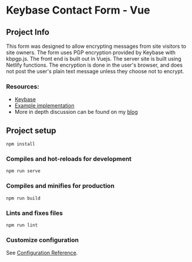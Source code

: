 # Keybase Contact Form - Vue

## Project Info

This form was designed to allow encrypting messages from site visitors to site owners. The form uses PGP encryption provided by Keybase with kbpgp.js. The front end is built out in Vuejs. The server site is built using Netlify functions. The encryption is done in the user's browser, and does not post the user's plain text message unless they choose not to encrypt.

### Resources:
* [Keybase](https://keybase.io)
* [Example implementation](https://contact.davidboland.site)
* More in depth discussion can be found on my [blog](https://davidboland.site)

## Project setup
```
npm install
```

### Compiles and hot-reloads for development
```
npm run serve
```

### Compiles and minifies for production
```
npm run build
```

### Lints and fixes files
```
npm run lint
```

### Customize configuration
See [Configuration Reference](https://cli.vuejs.org/config/).
